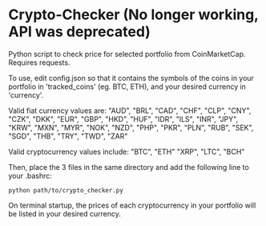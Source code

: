 # Crypto-Checker (No longer working, API was deprecated)

Python script to check price for selected portfolio from CoinMarketCap. Requires requests.

To use, edit config.json so that it contains the symbols of the coins in your portfolio in 'tracked_coins' (eg. BTC, ETH), and your desired currency in 'currency'.

Valid fiat currency values are: "AUD", "BRL", "CAD", "CHF", "CLP", "CNY", "CZK", "DKK", "EUR", "GBP", "HKD", "HUF", "IDR", "ILS", "INR", "JPY", "KRW", "MXN", "MYR", "NOK", "NZD", "PHP", "PKR", "PLN", "RUB", "SEK", "SGD", "THB", "TRY", "TWD", "ZAR"
 
Valid cryptocurrency values include: "BTC", "ETH" "XRP", "LTC", "BCH"

Then, place the 3 files in the same directory and add the following line to your .bashrc:

```shell
python path/to/crypto_checker.py
```

On terminal startup, the prices of each cryptocurrency in your portfolio will be listed in your desired currency.
